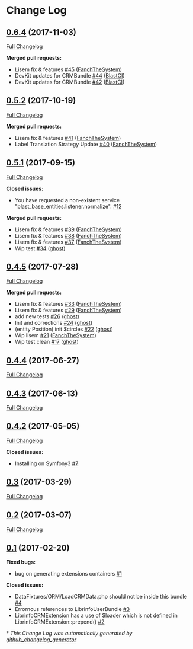 # Change Log

## [0.6.4](https://github.com/libre-informatique/CRMBundle/tree/0.6.4) (2017-11-03)
[Full Changelog](https://github.com/libre-informatique/CRMBundle/compare/0.5.2...0.6.4)

**Merged pull requests:**

- Lisem fix & features [\#45](https://github.com/libre-informatique/CRMBundle/pull/45) ([FanchTheSystem](https://github.com/FanchTheSystem))
- DevKit updates for CRMBundle [\#44](https://github.com/libre-informatique/CRMBundle/pull/44) ([BlastCI](https://github.com/BlastCI))
- DevKit updates for CRMBundle [\#42](https://github.com/libre-informatique/CRMBundle/pull/42) ([BlastCI](https://github.com/BlastCI))

## [0.5.2](https://github.com/libre-informatique/CRMBundle/tree/0.5.2) (2017-10-19)
[Full Changelog](https://github.com/libre-informatique/CRMBundle/compare/0.5.1...0.5.2)

**Merged pull requests:**

- Lisem fix & features [\#41](https://github.com/libre-informatique/CRMBundle/pull/41) ([FanchTheSystem](https://github.com/FanchTheSystem))
- Label Translation Strategy Update [\#40](https://github.com/libre-informatique/CRMBundle/pull/40) ([FanchTheSystem](https://github.com/FanchTheSystem))

## [0.5.1](https://github.com/libre-informatique/CRMBundle/tree/0.5.1) (2017-09-15)
[Full Changelog](https://github.com/libre-informatique/CRMBundle/compare/0.4.5...0.5.1)

**Closed issues:**

- You have requested a non-existent service "blast\_base\_entities.listener.normalize".                                                                                    [\#12](https://github.com/libre-informatique/CRMBundle/issues/12)

**Merged pull requests:**

- Lisem fix & features [\#39](https://github.com/libre-informatique/CRMBundle/pull/39) ([FanchTheSystem](https://github.com/FanchTheSystem))
- Lisem fix & features [\#38](https://github.com/libre-informatique/CRMBundle/pull/38) ([FanchTheSystem](https://github.com/FanchTheSystem))
- Lisem fix & features [\#37](https://github.com/libre-informatique/CRMBundle/pull/37) ([FanchTheSystem](https://github.com/FanchTheSystem))
- Wip test [\#34](https://github.com/libre-informatique/CRMBundle/pull/34) ([ghost](https://github.com/ghost))

## [0.4.5](https://github.com/libre-informatique/CRMBundle/tree/0.4.5) (2017-07-28)
[Full Changelog](https://github.com/libre-informatique/CRMBundle/compare/0.4.4...0.4.5)

**Merged pull requests:**

- Lisem fix & features [\#33](https://github.com/libre-informatique/CRMBundle/pull/33) ([FanchTheSystem](https://github.com/FanchTheSystem))
- Lisem fix & features [\#29](https://github.com/libre-informatique/CRMBundle/pull/29) ([FanchTheSystem](https://github.com/FanchTheSystem))
-  add new tests [\#26](https://github.com/libre-informatique/CRMBundle/pull/26) ([ghost](https://github.com/ghost))
- Init and corrections  [\#24](https://github.com/libre-informatique/CRMBundle/pull/24) ([ghost](https://github.com/ghost))
- \(entity Position\) init $circles [\#22](https://github.com/libre-informatique/CRMBundle/pull/22) ([ghost](https://github.com/ghost))
- Wip lisem [\#21](https://github.com/libre-informatique/CRMBundle/pull/21) ([FanchTheSystem](https://github.com/FanchTheSystem))
- Wip test clean [\#17](https://github.com/libre-informatique/CRMBundle/pull/17) ([ghost](https://github.com/ghost))

## [0.4.4](https://github.com/libre-informatique/CRMBundle/tree/0.4.4) (2017-06-27)
[Full Changelog](https://github.com/libre-informatique/CRMBundle/compare/0.4.3...0.4.4)

## [0.4.3](https://github.com/libre-informatique/CRMBundle/tree/0.4.3) (2017-06-13)
[Full Changelog](https://github.com/libre-informatique/CRMBundle/compare/0.4.2...0.4.3)

## [0.4.2](https://github.com/libre-informatique/CRMBundle/tree/0.4.2) (2017-05-05)
[Full Changelog](https://github.com/libre-informatique/CRMBundle/compare/0.3...0.4.2)

**Closed issues:**

- Installing on Symfony3 [\#7](https://github.com/libre-informatique/CRMBundle/issues/7)

## [0.3](https://github.com/libre-informatique/CRMBundle/tree/0.3) (2017-03-29)
[Full Changelog](https://github.com/libre-informatique/CRMBundle/compare/0.2...0.3)

## [0.2](https://github.com/libre-informatique/CRMBundle/tree/0.2) (2017-03-07)
[Full Changelog](https://github.com/libre-informatique/CRMBundle/compare/0.1...0.2)

## [0.1](https://github.com/libre-informatique/CRMBundle/tree/0.1) (2017-02-20)
**Fixed bugs:**

- bug on generating extensions containers [\#1](https://github.com/libre-informatique/CRMBundle/issues/1)

**Closed issues:**

- DataFixtures/ORM/LoadCRMData.php should not be inside this bundle [\#4](https://github.com/libre-informatique/CRMBundle/issues/4)
- Errornous references to LibrinfoUserBundle [\#3](https://github.com/libre-informatique/CRMBundle/issues/3)
- LibrinfoCRMExtension has a use of $loader which is not defined in LibrinfoCRMExtension::prepend\(\) [\#2](https://github.com/libre-informatique/CRMBundle/issues/2)



\* *This Change Log was automatically generated by [github_changelog_generator](https://github.com/skywinder/Github-Changelog-Generator)*
